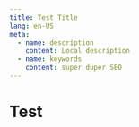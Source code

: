 ```yaml
---
title: Test Title
lang: en-US
meta:
  - name: description
    content: Local description
  - name: keywords
    content: super duper SEO
---
```


# Test
